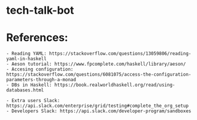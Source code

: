 # tech-talk-bot

# References:
    - Reading YAML: https://stackoverflow.com/questions/13059806/reading-yaml-in-haskell
    - Aeson tutorial: https://www.fpcomplete.com/haskell/library/aeson/
    - Accesing configuration: https://stackoverflow.com/questions/6081075/access-the-configuration-parameters-through-a-monad
    - DBs in Haskell: https://book.realworldhaskell.org/read/using-databases.html
    
    - Extra users Slack: https://api.slack.com/enterprise/grid/testing#complete_the_org_setup
    - Developers Slack: https://api.slack.com/developer-program/sandboxes

